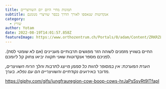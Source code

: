 ```yaml
---
title: תמונות מחיי היום יום השוויצריים
subtitle: אנקדוטות שנאספו לאורך הדרך בכפר שוויצרי מנומנם
category:
  - שוויץ
author: Yotam
date: 2022-08-19T14:01:57.858Z
featureImage: https://www.orthozentrum.ch/Portals/0/adam/Content/ZRKRZL8VgUOdlQFK69Ocnw/Image/Cham%20aerial%20view.bmp?w=1200
---
```

החיים בשוויץ מזמנים לשוהה הזר מפגשים תרבותיים מעניינים (אם לא שומטי לסת). לפניכם מספר אנקדוטות שאני תקווה יביאו צחוק קל ליומכם.

*הערת המערכת: אין במסופר להוות כל סממן מייצג לתרבות והלך הרוח השוויצרים, מדובר באירועים נקודתיים והשוויצריים הם עם נפלא. בערך.*

https://giphy.com/gifs/jungfrauregion-cow-boop-cows-hrJaPsSsyRt9lTfapI